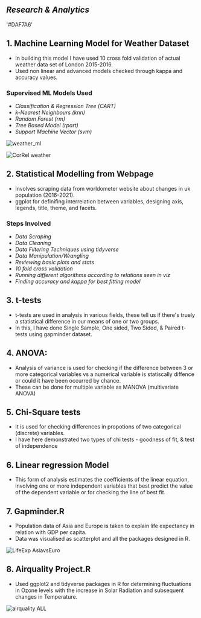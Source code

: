 ## ***Research & Analytics***

'#DAF7A6'

## **1. Machine Learning Model for Weather Dataset**
- In building this model I have used 10 cross fold validation of actual weather data set of London 2015-2016.
- Used non linear and advanced models checked through kappa and accuracy values.
### Supervised ML Models Used
- *Classification & Regression Tree (CART)*
- *k-Nearest Neighbours (knn)*
- *Random Forest (rm)*
- *Tree Based Model (rpart)*
- *Support Machine Vector (svm)*


![weather_ml](https://github.com/Kapil-888/ggplots/assets/133073110/aae492dd-c97d-4fdf-a8d9-24f0326820da)

![CorRel weather](https://github.com/Kapil-888/ggplots/assets/133073110/6d346a00-35ba-4290-b833-5510cf901e25)


## **2. Statistical Modelling from Webpage**
- Involves scraping data from worldometer website about changes in uk population (2016-2021).
- ggplot for definifing interrelation between variables, designing axis, legends, title, theme, and facets.
### Steps Involved
- *Data Scraping*
- *Data Cleaning*
- *Data Filtering Techniques using tidyverse*
- *Data Manipulation/Wrangling*
- *Reviewing basic plots and stats*
- *10 fold cross validation*
- *Running different algorithms according to relations seen in viz*
- *Finding accuracy and kappa for best fitting model*


## **3. t-tests**
- t-tests are used in analysis in various fields, these tell us if there's truely a statistical difference in our means of one or two groups.
- In this, I have done Single Sample, One sided, Two Sided, & Paired t-tests using gapminder dataset.


## **4. ANOVA:**
- Analysis of variance is used for checking if the difference between 3 or more categorical variables vs a numerical variable is statiscally diffence or could it have been occurred by chance. 
- These can be done for multiple variable as MANOVA (multivariate ANOVA)


## **5. Chi-Square tests**
- It is used for checking differences in propotions of two categorical (discrete) variables. 
- I have here demonstrated two types of chi tests - goodness of fit, & test of independence


## **6. Linear regression Model**
- This form of analysis estimates the coefficients of the linear equation, involving one or more independent variables that best predict the value of the dependent variable or for checking the line of best fit. 


## **7. Gapminder.R**
- Population data of Asia and Europe is taken to explain life expectancy in relation with GDP per capita. 
- Data was visualised as scatterplot and all the packages designed in R. 


![LifeExp AsiavsEuro](https://github.com/Kapil-888/ggplots/assets/133073110/238929c8-06a1-411b-bb5f-fbbe30a44031)


## **8. Airquality Project.R**
- Used ggplot2 and tidyverse packages in R for determining fluctuations in Ozone levels with the increase in Solar Radiation and subsequent changes in Temperature.


![airquality ALL](https://github.com/Kapil-888/ggplots/assets/133073110/5f991fbb-f4a4-4c5a-8d88-cef237a655ec)







